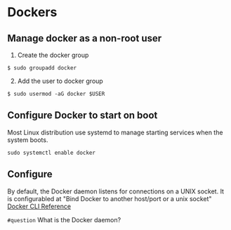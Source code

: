 # Dockers

## Manage docker as a non-root user
1. Create the docker group
```
$ sudo groupadd docker
```

2. Add the user to docker group
```
$ sudo usermod -aG docker $USER
```

## Configure Docker to start on boot

Most Linux distribution use systemd to manage starting services when the system boots.

```
sudo systemctl enable docker
```

## Configure 
By default, the Docker daemon listens for connections on a UNIX socket.
It is configurabled at "Bind Docker to another host/port or a unix socket"
[Docker CLI Reference](https://docs.docker.com/engine/reference/commandline/dockerd/)

`#question` What is the Docker daemon?
